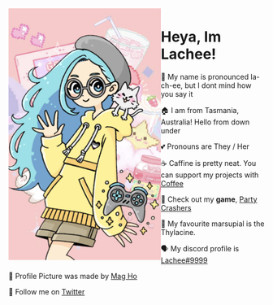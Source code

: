 <!-- <img alt="current discord avatar" align="left" src="https://d.lu.je/avatar/lachee?size=2048" width=300> -->
<img alt="current discord avatar" align="left" src="https://raw.githubusercontent.com/Lachee/Lachee/website/images/211113-PNG-Banner.png" width=300>

# Heya, Im Lachee!
 
 💬 My name is pronounced la-ch-ee, but I dont mind how you say it
 
 🏠 I am from Tasmania, Australia! Hello from down under
 
 💕 Pronouns are They / Her
  
 ☕ Caffine is pretty neat. You can support my projects with [Coffee](https://ko-fi.com/lachee)
  
 🚗 Check out my **game**, [Party Crashers](http://www.partycrashersgame.com/)
 
 🐅 My favourite marsupial is the Thylacine.
 
 🗣 My discord profile is [Lachee#9999](https://discord.com/users/130973321683533824)
 
 🎨 Profile Picture was made by [Mag Ho](https://twitter.com/Mag_ho/status/1459488568385015808)
 
 🐤 Follow me on [Twitter](https://twitter.com/Lachee_)
 

 
<!-- Moomin Sip by [WiittyUsername](https://www.youtube.com/watch?v=tozUcjXGe0w) -->
<!-- avatar by [Mag Ho](https://twitter.com/Mag_ho/status/1356543668912496641) -->

<!---
oh you found my notes... you are nosy aint ya.

Well while you are here, check out my twitter! https://twitter.com/Lachee_
I share a lot of cool game stuff and art on it

Highlight this in Discord API server and I will give you a pat or something. Im Lachee#9999.

--->

<!--
<hr>
**Hacktober Notice**

I will _not_ be accepting "spelling and grammar" changes for any of my repositories during this month. 
Its my opinion that Hacktober is here to encourage useful collaberation and contribution too projects. While spelling corrections are useful, I feel that they are not in the spirit of hacktoberfest and are done "just to get free stuff".
-->

